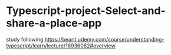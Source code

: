 # Typescript-project-Select-and-share-a-place-app
study following https://bearit.udemy.com/course/understanding-typescript/learn/lecture/16936062#overview
